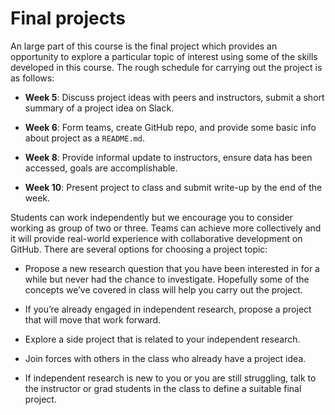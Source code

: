 # Final projects

An large part of this course is the final project which provides an opportunity to explore a particular topic of interest using some of the skills developed in this course.  The rough schedule for carrying out the project is as follows:

* **Week 5**: Discuss project ideas with peers and instructors, submit a short summary of a project idea on Slack. 


* **Week 6**: Form teams, create GitHub repo, and provide some basic info about project as a `README.md`. 


* **Week 8**: Provide informal update to instructors, ensure data has been accessed, goals are accomplishable.


* **Week 10**: Present project to class and submit write-up by the end of the week.


Students can work independently but we encourage you to consider working as group of two or three. Teams can achieve more collectively and it will provide real-world experience with collaborative development on GitHub. There are several options for choosing a project topic:

* Propose a new research question that you have been interested in for a while but never had the chance to investigate. Hopefully some of the concepts we’ve covered in class will help you carry out the project.


* If you’re already engaged in independent research, propose a project that will move that work forward.


* Explore a side project that is related to your independent research.


* Join forces with others in the class who already have a project idea.


* If independent research is new to you or you are still struggling, talk to the instructor or grad students in the class to define a suitable final project.
